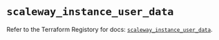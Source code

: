 # `scaleway_instance_user_data`

Refer to the Terraform Registory for docs: [`scaleway_instance_user_data`](https://www.terraform.io/docs/providers/scaleway/r/instance_user_data).

